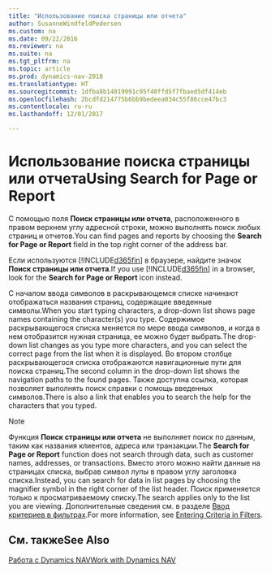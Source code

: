 ```yaml
---
title: "Использование поиска страницы или отчета"
author: SusanneWindfeldPedersen
ms.custom: na
ms.date: 09/22/2016
ms.reviewer: na
ms.suite: na
ms.tgt_pltfrm: na
ms.topic: article
ms.prod: dynamics-nav-2018
ms.translationtype: HT
ms.sourcegitcommit: 1dfba8b14019991c95f40ffd5f7fbaed5df414eb
ms.openlocfilehash: 2bcdfd214775b6bb9bedeea034c55f86cce47bc3
ms.contentlocale: ru-ru
ms.lasthandoff: 12/01/2017

---
```


# <a name="using-search-for-page-or-report"></a><span data-ttu-id="e79b3-102">Использование поиска страницы или отчета</span><span class="sxs-lookup"><span data-stu-id="e79b3-102">Using Search for Page or Report</span></span>
<span data-ttu-id="e79b3-103">С помощью поля **Поиск страницы или отчета**, расположенного в правом верхнем углу адресной строки, можно выполнять поиск любых страниц и отчетов.</span><span class="sxs-lookup"><span data-stu-id="e79b3-103">You can find pages and reports by choosing the **Search for Page or Report** field in the top right corner of the address bar.</span></span>

<span data-ttu-id="e79b3-104">Если используются [!INCLUDE[d365fin](includes/d365fin_md.md)] в браузере, найдите значок **Поиск страницы или отчета**.</span><span class="sxs-lookup"><span data-stu-id="e79b3-104">If you use [!INCLUDE[d365fin](includes/d365fin_md.md)] in a browser, look for the **Search for Page or Report** icon instead.</span></span>

<span data-ttu-id="e79b3-105">С началом ввода символов в раскрывающемся списке начинают отображаться названия страниц, содержащие введенные символы.</span><span class="sxs-lookup"><span data-stu-id="e79b3-105">When you start typing characters, a drop-down list shows page names containing the character(s) you type.</span></span> <span data-ttu-id="e79b3-106">Содержимое раскрывающегося списка меняется по мере ввода символов, и когда в нем отобразится нужная страница, ее можно будет выбрать.</span><span class="sxs-lookup"><span data-stu-id="e79b3-106">The drop-down list changes as you type more characters, and you can select the correct page from the list when it is displayed.</span></span> <span data-ttu-id="e79b3-107">Во втором столбце раскрывающегося списка отображаются навигационные пути для поиска страниц.</span><span class="sxs-lookup"><span data-stu-id="e79b3-107">The second column in the drop-down list shows the navigation paths to the found pages.</span></span> <span data-ttu-id="e79b3-108">Также доступна ссылка, которая позволяет выполнять поиск справки с помощь введенных символов.</span><span class="sxs-lookup"><span data-stu-id="e79b3-108">There is also a link that enables you to search the help for the characters that you typed.</span></span>

> [!NOTE]  
>   <span data-ttu-id="e79b3-109">Функция **Поиск страницы или отчета** не выполняет поиск по данным, таким как названия клиентов, адреса или транзакции.</span><span class="sxs-lookup"><span data-stu-id="e79b3-109">The **Search for Page or Report** function does not search through data, such as customer names, addresses, or transactions.</span></span> <span data-ttu-id="e79b3-110">Вместо этого можно найти данные на страницах списка, выбрав символ лупы в правом углу заголовка списка.</span><span class="sxs-lookup"><span data-stu-id="e79b3-110">Instead, you can search for data in list pages by choosing the magnifier symbol in the right corner of the list header.</span></span> <span data-ttu-id="e79b3-111">Поиск применяется только к просматриваемому списку.</span><span class="sxs-lookup"><span data-stu-id="e79b3-111">The search applies only to the list you are viewing.</span></span> <span data-ttu-id="e79b3-112">Дополнительные сведения см. в разделе [Ввод критериев в фильтрах](ui-enter-criteria-filters.md).</span><span class="sxs-lookup"><span data-stu-id="e79b3-112">For more information, see [Entering Criteria in Filters](ui-enter-criteria-filters.md).</span></span>  

## <a name="see-also"></a><span data-ttu-id="e79b3-113">См. также</span><span class="sxs-lookup"><span data-stu-id="e79b3-113">See Also</span></span>
[<span data-ttu-id="e79b3-114">Работа с Dynamics NAV</span><span class="sxs-lookup"><span data-stu-id="e79b3-114">Work with Dynamics NAV</span></span>](ui-work-product.md)

